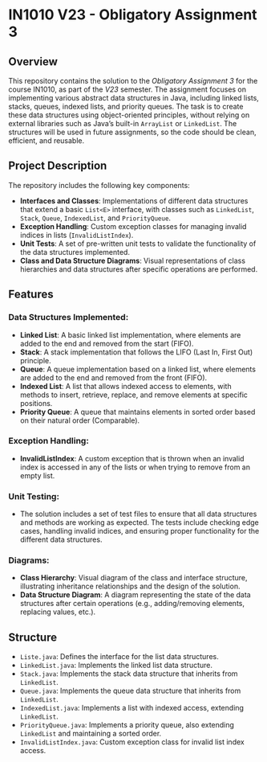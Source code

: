 # IN1010 V23 - Obligatory Assignment 3

## Overview
This repository contains the solution to the *Obligatory Assignment 3* for the course IN1010, as part of the *V23* semester. The assignment focuses on implementing various abstract data structures in Java, including linked lists, stacks, queues, indexed lists, and priority queues. The task is to create these data structures using object-oriented principles, without relying on external libraries such as Java’s built-in `ArrayList` or `LinkedList`. The structures will be used in future assignments, so the code should be clean, efficient, and reusable.

## Project Description
The repository includes the following key components:

- **Interfaces and Classes**: Implementations of different data structures that extend a basic `List<E>` interface, with classes such as `LinkedList`, `Stack`, `Queue`, `IndexedList`, and `PriorityQueue`.
- **Exception Handling**: Custom exception classes for managing invalid indices in lists (`InvalidListIndex`).
- **Unit Tests**: A set of pre-written unit tests to validate the functionality of the data structures implemented.
- **Class and Data Structure Diagrams**: Visual representations of class hierarchies and data structures after specific operations are performed.

## Features

### Data Structures Implemented:
- **Linked List**: A basic linked list implementation, where elements are added to the end and removed from the start (FIFO).
- **Stack**: A stack implementation that follows the LIFO (Last In, First Out) principle.
- **Queue**: A queue implementation based on a linked list, where elements are added to the end and removed from the front (FIFO).
- **Indexed List**: A list that allows indexed access to elements, with methods to insert, retrieve, replace, and remove elements at specific positions.
- **Priority Queue**: A queue that maintains elements in sorted order based on their natural order (Comparable).

### Exception Handling:
- **InvalidListIndex**: A custom exception that is thrown when an invalid index is accessed in any of the lists or when trying to remove from an empty list.

### Unit Testing:
- The solution includes a set of test files to ensure that all data structures and methods are working as expected. The tests include checking edge cases, handling invalid indices, and ensuring proper functionality for the different data structures.
  
### Diagrams:
- **Class Hierarchy**: Visual diagram of the class and interface structure, illustrating inheritance relationships and the design of the solution.
- **Data Structure Diagram**: A diagram representing the state of the data structures after certain operations (e.g., adding/removing elements, replacing values, etc.).

## Structure

- `Liste.java`: Defines the interface for the list data structures.
- `LinkedList.java`: Implements the linked list data structure.
- `Stack.java`: Implements the stack data structure that inherits from `LinkedList`.
- `Queue.java`: Implements the queue data structure that inherits from `LinkedList`.
- `IndexedList.java`: Implements a list with indexed access, extending `LinkedList`.
- `PriorityQueue.java`: Implements a priority queue, also extending `LinkedList` and maintaining a sorted order.
- `InvalidListIndex.java`: Custom exception class for invalid list index access.
